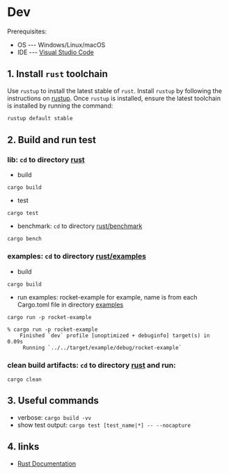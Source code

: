 # Dev

Prerequisites: 
* OS --- Windows/Linux/macOS
* IDE --- [Visual Studio Code](https://code.visualstudio.com)

## 1. Install `rust` toolchain

Use `rustup` to install the latest stable of `rust`. Install `rustup` by following the instructions on [rustup](https://rustup.rs/).
Once `rustup` is installed, ensure the latest toolchain is installed by running the command:
```sh
rustup default stable
```

## 2. Build and run test

### lib: `cd` to directory [rust](../../rust)
* build 
```shell
cargo build
```

* test
```shell
cargo test
```

* benchmark: `cd` to directory [rust/benchmark](../../rust/benchmark)
```shell
cargo bench
```

### examples: `cd` to directory [rust/examples](../../rust/examples)
* build 
```shell
cargo build
```

* run examples: rocket-example for example, name is from each Cargo.toml file in directory [examples](../../rust/examples)
```
cargo run -p rocket-example
```

```
% cargo run -p rocket-example
    Finished `dev` profile [unoptimized + debuginfo] target(s) in 0.09s
     Running `../../target/example/debug/rocket-example`
```

### clean build artifacts: `cd` to directory [rust](../../rust) and run:

```shell
cargo clean
```

## 3. Useful commands

* verbose: `cargo build -vv`
* show test output: `cargo test [test_name|*] -- --nocapture`

## 4. links
* [Rust Documentation](https://doc.rust-lang.org/stable)

